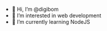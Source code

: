 - 👋 Hi, I’m @digibom
- 👀 I’m interested in web development
- 🌱 I’m currently learning NodeJS


<!---
digibom/digibom is a ✨ special ✨ repository because its `README.md` (this file) appears on your GitHub profile.
You can click the Preview link to take a look at your changes.
--->
